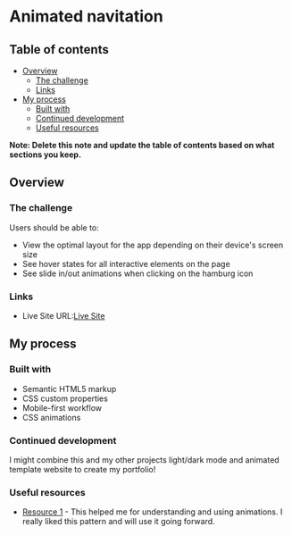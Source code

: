 # Animated navitation

## Table of contents

- [Overview](#overview)
  - [The challenge](#the-challenge)
  - [Links](#links)
- [My process](#my-process)
  - [Built with](#built-with)
  - [Continued development](#continued-development)
  - [Useful resources](#useful-resources)

**Note: Delete this note and update the table of contents based on what sections you keep.**

## Overview

### The challenge

Users should be able to:

- View the optimal layout for the app depending on their device's screen size
- See hover states for all interactive elements on the page
- See slide in/out animations when clicking on the hamburg icon

### Links

- Live Site URL:[Live Site](https://happi89.github.io/animated-navigation/)

## My process

### Built with

- Semantic HTML5 markup
- CSS custom properties
- Mobile-first workflow
- CSS animations

### Continued development

I might combine this and my other projects light/dark mode and animated template website to create my portfolio!

### Useful resources

- [Resource 1](https://developer.mozilla.org/en-US/docs/Web/CSS/animation) - This helped me for understanding and using animations. I really liked this pattern and will use it going forward.
